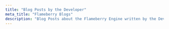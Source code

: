 ```yaml
---
title: "Blog Posts by the Developer"
meta_title: "Flameberry Blogs"
description: "Blog Posts about the Flameberry Engine written by the Developer himself."
---
```

